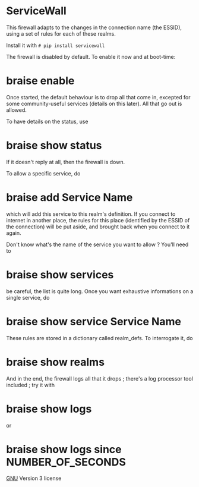 # ServiceWall

This firewall adapts to the changes in the connection name (the ESSID), using
a set of rules for each of these realms.

Install it with
 `# pip install servicewall`

The firewall is disabled by default. To enable it now and at boot-time:
 # braise enable

Once started, the default behaviour is to drop all that come in, excepted for
some community-useful services (details on this later). All that go out is
allowed.

To have details on the status, use
 # braise show status
If it doesn't reply at all, then the firewall is down.

To allow a specific service, do
 # braise add Service Name
which will add this service to this realm's definition. If you connect to
internet in another place, the rules for this place (identified by the ESSID of
the connection) will be put aside, and brought back when you connect to it
again.

Don't know what's the name of the service you want to allow ? You'll need to
 # braise show services
be careful, the list is quite long. Once you want exhaustive informations on a
single service, do
 # braise show service Service Name

These rules are stored in a dictionary called realm_defs. To interrogate it, do
 # braise show realms

And in the end, the firewall logs all that it drops ; there's a log processor
tool included ; try it with
 # braise show logs
or
 # braise show logs since NUMBER_OF_SECONDS


[GNU](http://www.gnu.org) Version 3 license
